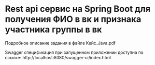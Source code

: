 # Rest api сервис на Spring Boot для получения ФИО в вк и признака участника группы в вк

Подробное описание задания в файле Кейс_Java.pdf

Swagger спецификация при запущенном приложении доступна по ссылке:
http://localhost:8080/swagger-ui/index.html
